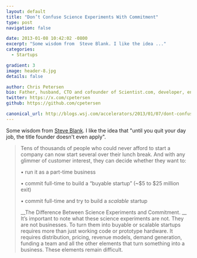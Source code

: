 ```yaml
---
layout: default
title: "Don’t Confuse Science Experiments With Commitment"
type: post
navigation: false

date: 2013-01-08 10:42:02 -0800
excerpt: "Some wisdom from  Steve Blank. I like the idea ..."
categories:
  - Startups

gradient: 3
image: header-8.jpg
details: false

author: Chris Petersen
bio: Father, husband, CTO and cofounder of Scientist.com, developer, entrepreneur and technologist.
twitter: https://x.com/cpetersen
github: https://github.com/cpetersen

canonical_url: http://blogs.wsj.com/accelerators/2013/01/07/dont-confuse-science-experiments-with-commitment/
---
```



Some wisdom from  [Steve Blank](https://twitter.com/sgblank). I like the idea that "until you quit your day job, the title founder doesn't even apply".

 >
 >
 > Tens of thousands of people who could never afford to start a company can now start several over their lunch break. And with any glimmer of customer interest, they can decide whether they want to:
 >
 > •   run it as a part-time business
 >
 > •   commit full-time to build a “buyable startup” (~$5 to $25 million exit)
 >
 > •   commit full-time and try to build a  *scalable*  startup
 >
 >  __The Difference Between Science Experiments and Commitment. __ It’s important to note what these science experiments are not. They are not businesses. To turn them into buyable or scalable startups requires more than just working code or prototype hardware. It requires distribution, pricing, revenue models, demand generation, funding a team and all the other elements that turn something into a business. These elements remain difficult.
 >
 >
